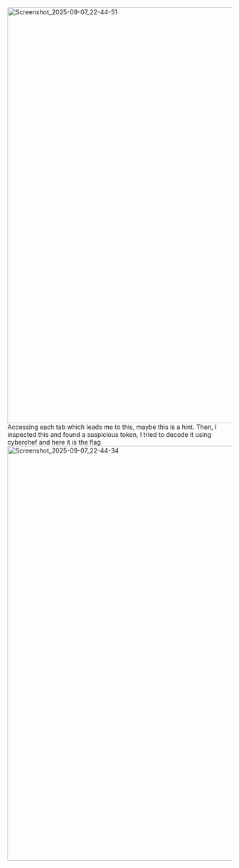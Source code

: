 <img width="1920" height="932" alt="Screenshot_2025-09-07_22-44-51" src="https://github.com/user-attachments/assets/61775591-8290-4a0d-83b9-e2aef36db713" />
Accessing each tab which leads me to this, maybe this is a hint. Then, I inspected this and found a suspicious token, I tried to decode it using cyberchef and here it is the flag
<img width="1920" height="930" alt="Screenshot_2025-09-07_22-44-34" src="https://github.com/user-attachments/assets/5d8581aa-bc4c-432b-a75f-61ee24d357b0" />
